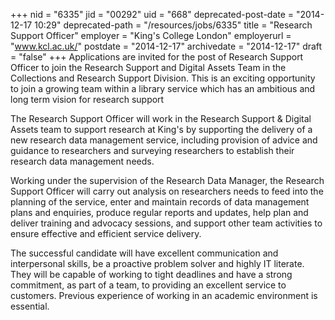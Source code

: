 +++
nid = "6335"
jid = "00292"
uid = "668"
deprecated-post-date = "2014-12-17 10:29"
deprecated-path = "/resources/jobs/6335"
title = "Research Support Officer"
employer = "King's College London"
employerurl = "www.kcl.ac.uk/"
postdate = "2014-12-17"
archivedate = "2014-12-17"
draft = "false"
+++
Applications are invited for the post of Research Support Officer to
join the Research Support and Digital Assets Team in the Collections and
Research Support Division. This is an exciting opportunity to join a
growing team within a library service which has an ambitious and long
term vision for research support

The Research Support Officer will work in the Research Support & Digital
Assets team to support research at King's by supporting the delivery of
a new research data management service, including provision of advice
and guidance to researchers and surveying researchers to establish their
research data management needs.

Working under the supervision of the Research Data Manager, the Research
Support Officer will carry out analysis on researchers needs to feed
into the planning of the service, enter and maintain records of data
management plans and enquiries, produce regular reports and updates,
help plan and deliver training and advocacy sessions, and support other
team activities to ensure effective and efficient service delivery.
  
The successful candidate will have excellent communication and
interpersonal skills, be a proactive problem solver and highly IT
literate. They will be capable of working to tight deadlines and have a
strong commitment, as part of a team, to providing an excellent service
to customers. Previous experience of working in an academic environment
is essential.
